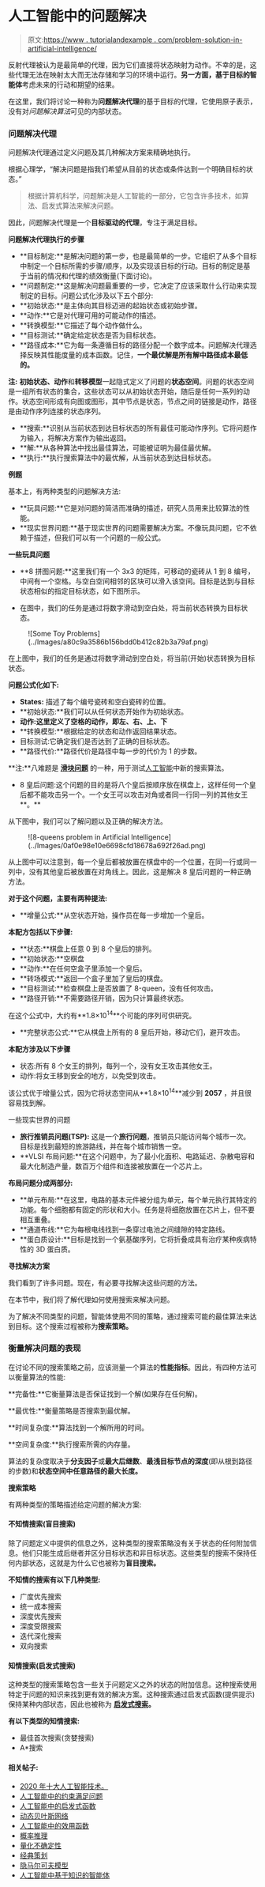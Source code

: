 # 人工智能中的问题解决

> 原文:[https://www . tutorialandexample . com/problem-solution-in-artificial-intelligence/](https://www.tutorialandexample.com/problem-solving-in-artificial-intelligence/)

反射代理被认为是最简单的代理，因为它们直接将状态映射为动作。不幸的是，这些代理无法在映射太大而无法存储和学习的环境中运行。**另一方面，基于目标的智能体**考虑未来的行动和期望的结果。

在这里，我们将讨论一种称为**问题解决代理**的基于目标的代理，它使用原子表示，没有对*问题解决算法*可见的内部状态。

### 问题解决代理

问题解决代理通过定义问题及其几种解决方案来精确地执行。

根据心理学，“解决问题是指我们希望从目前的状态或条件达到一个明确目标的状态。”

> 根据计算机科学，问题解决是人工智能的一部分，它包含许多技术，如算法、启发式算法来解决问题。

因此，问题解决代理是一个**目标驱动的代理**，专注于满足目标。

**问题解决代理执行的步骤**

*   **目标制定:**是解决问题的第一步，也是最简单的一步。它组织了从多个目标中制定一个目标所需的步骤/顺序，以及实现该目标的行动。目标的制定是基于当前的情况和代理的绩效衡量(下面讨论)。
*   **问题制定:**这是解决问题最重要的一步，它决定了应该采取什么行动来实现制定的目标。问题公式化涉及以下五个部分:
*   **初始状态:**是主体向其目标迈进的起始状态或初始步骤。
*   **动作:**它是对代理可用的可能动作的描述。
*   **转换模型:**它描述了每个动作做什么。
*   **目标测试:**确定给定状态是否为目标状态。
*   **路径成本:**它为每一条遵循目标的路径分配一个数字成本。问题解决代理选择反映其性能度量的成本函数。记住，**一个最优解是所有解中路径成本最低的。**

**注:** **初始状态、动作**和**转移模型**一起隐式定义了问题的**状态空间**。问题的状态空间是一组所有状态的集合，这些状态可以从初始状态开始，随后是任何一系列的动作。状态空间形成有向图或图形，其中节点是状态，节点之间的链接是动作，路径是由动作序列连接的状态序列。

*   **搜索:**识别从当前状态到达目标状态的所有最佳可能动作序列。它将问题作为输入，将解决方案作为输出返回。
*   **解:**从各种算法中找出最佳算法，可能被证明为最佳最优解。
*   **执行:**执行搜索算法中的最优解，从当前状态到达目标状态。

**例题**

基本上，有两种类型的问题解决方法:

*   **玩具问题:**它是对问题的简洁而准确的描述，研究人员用来比较算法的性能。
*   **现实世界问题:**基于现实世界的问题需要解决方案。不像玩具问题，它不依赖于描述，但我们可以有一个问题的一般公式。

**一些玩具问题**

*   **8 拼图问题:**这里我们有一个 3x3 的矩阵，可移动的瓷砖从 1 到 8 编号，中间有一个空格。与空白空间相邻的区块可以滑入该空间。目标是达到与目标状态相似的指定目标状态，如下图所示。

*   在图中，我们的任务是通过将数字滑动到空白处，将当前状态转换为目标状态。

<figure class="aligncenter">![Some Toy Problems](../Images/a80c9a3586b156bdd0b412c82b3a79af.png)</figure>

在上图中，我们的任务是通过将数字滑动到空白处，将当前(开始)状态转换为目标状态。

**问题公式化如下:**

*   **States:** 描述了每个编号瓷砖和空白瓷砖的位置。
*   **初始状态:**我们可以从任何状态开始作为初始状态。
*   **动作:**这里定义了空格的动作，即**左、右、上、下**
*   **转换模型:**根据给定的状态和动作返回结果状态。
*   目标测试:它确定我们是否达到了正确的目标状态。
*   **路径代价:**路径代价是路径中每一步的代价为 1 的步数。

**注:**八难题是 **[滑块问题](https://github.com/topics/sliding-puzzle-game?o=desc&s=updated)** 的一种，用于测试[人工智能](https://www.tutorialandexample.com/artificial-intelligence-tutorial/)中新的搜索算法。

*   8 皇后问题:这个问题的目的是将八个皇后按顺序放在棋盘上，这样任何一个皇后都不能攻击另一个。一个女王可以攻击对角或者同一行同一列的其他女王**。**

从下图中，我们可以了解问题以及正确的解决方法。

<figure class="aligncenter">![8-queens problem in Artificial Intelligence](../Images/0af0e98e10e6698cfd18678a692f26ad.png)</figure>

从上图中可以注意到，每一个皇后都被放置在棋盘中的一个位置，在同一行或同一列中，没有其他皇后被放置在对角线上。因此，这是解决 8 皇后问题的一种正确方法。

**对于这个问题，主要有两种提法:**

*   **增量公式:**从空状态开始，操作员在每一步增加一个皇后。

**本配方包括以下步骤:**

*   **状态:**棋盘上任意 0 到 8 个皇后的排列。
*   **初始状态:**空棋盘
*   **动作:**在任何空盒子里添加一个皇后。
*   **转场模式:**返回一个盒子里加了皇后的棋盘。
*   **目标测试:**检查棋盘上是否放置了 8-queen，没有任何攻击。
*   **路径开销:**不需要路径开销，因为只计算最终状态。

在这个公式中，大约有**1.8×10<sup>14</sup>**个可能的序列可供研究。

*   **完整状态公式:**它从棋盘上所有的 8 皇后开始，移动它们，避开攻击。

**本配方涉及以下步骤**

*   状态:所有 8 个女王的排列，每列一个，没有女王攻击其他女王。
*   动作:将女王移到安全的地方，以免受到攻击。

该公式优于增量公式，因为它将状态空间从**1.8×10<sup>14</sup>**减少到 **2057** ，并且很容易找到解。

一些现实世界的问题

*   **旅行推销员问题(TSP):** 这是一个**旅行问题**，推销员只能访问每个城市一次。目标是找到最短的旅游路线，并在每个城市销售一空。
*   **VLSI 布局问题:**在这个问题中，为了最小化面积、电路延迟、杂散电容和最大化制造产量，数百万个组件和连接被放置在一个芯片上。

**布局问题分成两部分:**

*   **单元布局:**在这里，电路的基本元件被分组为单元，每个单元执行其特定的功能。每个细胞都有固定的形状和大小。任务是将细胞放置在芯片上，但不要相互重叠。
*   **通道布线:**它为每根电线找到一条穿过电池之间缝隙的特定路线。
*   **蛋白质设计:**目标是找到一个氨基酸序列，它将折叠成具有治疗某种疾病特性的 3D 蛋白质。

**寻找解决方案**

我们看到了许多问题。现在，有必要寻找解决这些问题的方法。

在本节中，我们将了解代理如何使用搜索来解决问题。

为了解决不同类型的问题，智能体使用不同的策略，通过搜索可能的最佳算法来达到目标。这个搜索过程被称为**搜索策略。**

### 衡量解决问题的表现

在讨论不同的搜索策略之前，应该测量一个算法的**性能指标**。因此，有四种方法可以衡量算法的性能:

**完备性:**它衡量算法是否保证找到一个解(如果存在任何解)。

**最优性:**衡量策略是否搜索到最优解。

**时间复杂度:**算法找到一个解所用的时间。

**空间复杂度:**执行搜索所需的内存量。

算法的复杂度取决于**分支因子**或**最大后继数**、**最浅目标节点的深度**(即从根到路径的步数)和**状态空间中任意路径的最大长度。**

**搜索策略**

有两种类型的策略描述给定问题的解决方案:

#### 不知情搜索(盲目搜索)

除了问题定义中提供的信息之外，这种类型的搜索策略没有关于状态的任何附加信息。他们只能生成后继者并区分目标状态和非目标状态。这些类型的搜索不保持任何内部状态，这就是为什么它也被称为**盲目搜索。**

**不知情的搜索有以下几种类型:**

*   广度优先搜索
*   统一成本搜索
*   深度优先搜索
*   深度受限搜索
*   迭代深化搜索
*   双向搜索

#### 知情搜索(启发式搜索)

这种类型的搜索策略包含一些关于问题定义之外的状态的附加信息。这种搜索使用特定于问题的知识来找到更有效的解决方案。这种搜索通过启发式函数(提供提示)保持某种内部状态，因此也被称为 **[启发式搜索](https://www.tutorialandexample.com/informed-search-heuristic-search/)。**

**有以下类型的知情搜索:**

*   最佳首次搜索(贪婪搜索)
*   A*搜索

#### 相关帖子:

*   [2020 年十大人工智能技术。](https://www.tutorialandexample.com/artificial-intelligence-technologies-in-2020/)
*   [人工智能中的约束满足问题](https://www.tutorialandexample.com/constraint-satisfaction-problems-in-artificial-intelligence/)
*   [人工智能中的启发式函数](https://www.tutorialandexample.com/heuristic-functions/)
*   [动态贝叶斯网络](https://www.tutorialandexample.com/dynamic-bayesian-networks/)
*   [人工智能中的效用函数](https://www.tutorialandexample.com/utility-functions-in-artificial-intelligence/)
*   [概率推理](https://www.tutorialandexample.com/probabilistic-reasoning/)
*   [量化不确定性](https://www.tutorialandexample.com/quantifying-uncertainty/)
*   [经典策划](https://www.tutorialandexample.com/classical-planning/)
*   [隐马尔可夫模型](https://www.tutorialandexample.com/hidden-markov-models/)
*   [人工智能中基于知识的智能体](https://www.tutorialandexample.com/knowledge-based-agents-in-ai/)